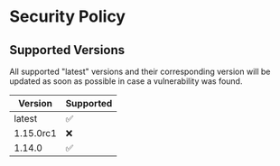 # Security Policy

## Supported Versions

All supported "latest" versions and their corresponding version will be updated as soon as possible in case a vulnerability was found.

| Version   | Supported          |
| --------- | ------------------ |
| latest    | :white_check_mark: |
| 1.15.0rc1 | :x:                |
| 1.14.0    | :white_check_mark: |
